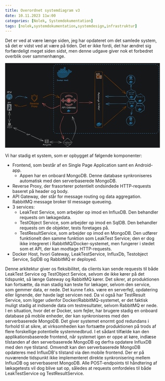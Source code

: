 ```yaml
---
title: Overordnet systemdiagram v3
date: 10.11.2023 11w:00
categories: [Nolek, Systemdokumentation]
tags: [nolek,systemdokumentation,systemdesign,infrastruktur]
---
```



Det er ved at være længe siden, jeg har opdateret om det samlede system, så det er vidst ved at være på tiden. Det er ikke fordi, det har ændret sig forfærdeligt meget siden sidst, men denne udgave giver nok et forbedret overblik over sammenhænge.

<img src="/assets/images/systemdiagram-v3.png" alt="image should have been here.">

Vi har stadig et system, som er opbygget af følgende komponenter:

* Frontend, som består af en Single Page Application samt en Android-app. 
  * Appen har en onboard MongoDB. Denne database synkroniseres automatisk med den serverbaserede MongoDB. 
* Reverse Proxy, der frasorterer potentielt ondsindede HTTP-requests baseret på header og body. 
* API Gateway, der står for message routing og data aggregation.
  RabbitMQ message broker til message queueing. 
* 3 services:
  * LeakTest Service, som arbejder op imod en InfluxDB. Den behandler requests om lækagedata. 
  * TestObject Service, som arbejder op imod en SqlDB. Den behandler requests om de objekter, tests foretages på. 
  * TestResultService, som arbejder op imod en MongoDB. Den udfører funktionelt den samme funktion som LeakTest Service; den er dog ikke integreret i RabbitMQ/Docker-systemet, men fungerer i stedet som et API, der kan modtage HTTP-requests. 
* Docker Host, hvori Gateway, LeakTestService, InfluxDb, Testobject Service, SqlDB og RabbitMQ er deployed.

Denne arkitektur giver os fleksibilitet, da clients kan sende requests til både LeakTest Service og TestObject Service, selvom de ikke kører på det tidspunkt, så længe Gateway og RabbitMQ kører. Det sikrer, at produktionen kan fortsætte, da man stadig kan teste for lækager, selvom den service, som gemmer data, er nede. Det kunne f.eks. være en serverfejl, opdatering eller lignende, der havde lagt servicen ned. Da vi også har TestResult Service, som ligger udenfor Docker/RabbitMQ-systemet, er det faktisk muligt stadig at indsende data om testresultater, selvom RabbitMQ er nede. I en situation, hvor det er Docker, som fejler, har brugere stadig en onboard database på mobile enheder, der kan synkroniseres med den serverbaserede MongoDB. Det giver systemet enormt god redundans i forhold til at sikre, at virksomheden kan fortsætte produktionen på trods af flere forskellige potentielle systemnedbrud. I et sådant tilfælde kan den applikationsbaserede frontend, når systemet igen er oppe at køre, indlæse tilstanden af den serverbaserede MongoDB og derfra opdatere InfluxDB med den nye tilstand. Omvendt kan den serverbaserede MongoDB opdateres med InfluxDB's tilstand via den mobile frontend. Der er på nuværende tidspunkt ikke implementeret direkte synkronisering mellem InfluxDB og serverbaseret MongoDB. Alle POST-endpoints til håndtering af lækagetests vil dog blive sat op, således at requests omfordeles til både LeakTestService og TestResultService.
